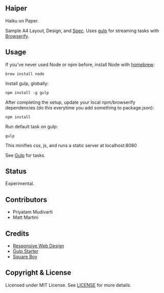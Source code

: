 ## Haiper

Haiku on Paper.

Sample A4 Layout, Design, and [Spec](/SPEC.md). Uses [gulp](http://gulpjs.com/) for streaming tasks with [Browserify](http://browserify.org).

## Usage

If you've never used Node or npm before, install Node with [homebrew](http://brew.sh/):

    brew install node

Install gulp, globally:

    npm install -g gulp

After completing the setup, update your local npm/browserify dependencies (do this everytime you add something to package.json):

    npm install

Run default task on gulp:

    gulp

This minifies css, js, and runs a static server at localhost:8080

See [Gulp](/gulpfile.js) for tasks.

## Status

Experimental.

## Contributors

- Priyatam Mudivarti
- Matt Martini

## Credits

- [Responsive Web Design](http://www.adamkaplan.me/grid/)
- [Gulp Starter](https://github.com/greypants/gulp-starter)
- [Square Boy](https://github.com/harsha-mudi/squareboy)

## Copyright & License

Licensed under MIT License. See [LICENSE](/LICENSE) for more details.
